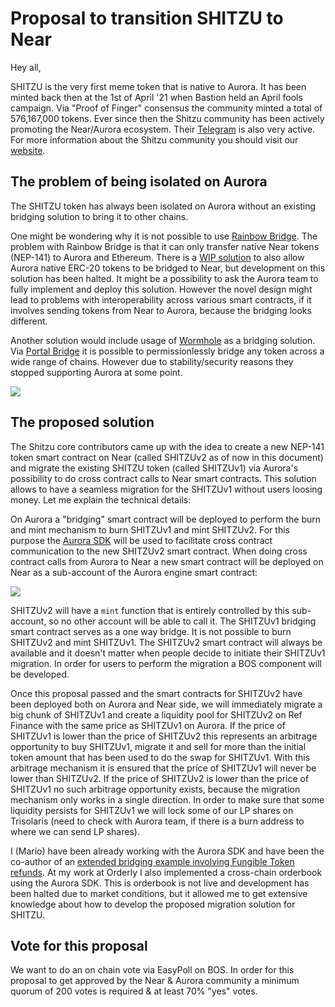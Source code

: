 # Proposal to transition SHITZU to Near

Hey all,

SHITZU is the very first meme token that is native to Aurora. It has been minted back then at the 1st of April '21 when Bastion held an April fools campaign. Via "Proof of Finger" consensus the community minted a total of 576,167,000 tokens. Ever since then the Shitzu community has been actively promoting the Near/Aurora ecosystem. Their [Telegram](https://t.me/Shitzu_Community) is also very active. For more information about the Shitzu community you should visit our [website](https://shitzuapes.xyz).

## The problem of being isolated on Aurora

The SHITZU token has always been isolated on Aurora without an existing bridging solution to bring it to other chains.

One might be wondering why it is not possible to use [Rainbow Bridge](https://rainbowbridge.app/). The problem with Rainbow Bridge is that it can only transfer native Near tokens (NEP-141) to Aurora and Ethereum. There is a [WIP solution](https://github.com/aurora-is-near/native-erc20-connector) to also allow Aurora native ERC-20 tokens to be bridged to Near, but development on this solution has been halted.
It might be a possibility to ask the Aurora team to fully implement and deploy this solution. However the novel design might lead to problems with interoperability across various smart contracts, if it involves sending tokens from Near to Aurora, because the bridging looks different.

Another solution would include usage of [Wormhole](https://wormhole.com/) as a bridging solution. Via [Portal Bridge](https://portalbridge.com/) it is possible to permissionlessly bridge any token across a wide range of chains. However due to stability/security reasons they stopped supporting Aurora at some point.

![](https://cdn.discordapp.com/attachments/899637214894518284/1186951208548704317/b19abda3-1241-4fe9-90d5-719a146a81e1.png?ex=65951d74&is=6582a874&hm=085435a61b6a282ffbad541f1d80f130170ce273879857e360d01c729551015d&)

## The proposed solution

The Shitzu core contributors came up with the idea to create a new NEP-141 token smart contract on Near (called SHITZUv2 as of now in this document) and migrate the existing SHITZU token (called SHITZUv1) via Aurora's possibility to do cross contract calls to Near smart contracts. This solution allows to have a seamless migration for the SHITZUv1 without users loosing money. Let me explain the technical details:

On Aurora a "bridging" smart contract will be deployed to perform the burn and mint mechanism to burn SHITZUv1 and mint SHITZUv2. For this purpose the [Aurora SDK](https://github.com/aurora-is-near/aurora-contracts-sdk) will be used to facilitate cross contract communication to the new SHITZUv2 smart contract.
When doing cross contract calls from Aurora to Near a new smart contract will be deployed on Near as a sub-account of the Aurora engine smart contract:

![](https://user-images.githubusercontent.com/13788876/218560980-c685accd-a0c1-45ac-9885-9d5715b32f20.png)

SHITZUv2 will have a `mint` function that is entirely controlled by this sub-account, so no other account will be able to call it. The SHITZUv1 bridging smart contract serves as a one way bridge. It is not possible to burn SHITZUv2 and mint SHITZUv1. The SHITZUv2 smart contract will always be available and it doesn't matter when people decide to initiate their SHITZUv1 migration.
In order for users to perform the migration a BOS component will be developed.

Once this proposal passed and the smart contracts for SHITZUv2 have been deployed both on Aurora and Near side, we will immediately migrate a big chunk of SHITZUv1 and create a liquidity pool for SHITZUv2 on Ref Finance with the same price as SHITZUv1 on Aurora. If the price of SHITZUv1 is lower than the price of SHITZUv2 this represents an arbitrage opportunity to buy SHITZUv1, migrate it and sell for more than the initial token amount that has been used to do the swap for SHITZUv1. With this arbitrage mechanism it is ensured that the price of SHITZUv1 will never be lower than SHITZUv2. If the price of SHITZUv2 is lower than the price of SHITZUv1 no such arbitrage opportunity exists, because the migration mechanism only works in a single direction. In order to make sure that some liquidity persists for SHITZUv1 we will lock some of our LP shares on Trisolaris (need to check with Aurora team, if there is a burn address to where we can send LP shares).

I (Mario) have been already working with the Aurora SDK and have been the co-author of an [extended bridging example involving Fungible Token refunds](https://github.com/aurora-is-near/aurora-contracts-sdk/pull/13/commits/6188e540a4d5c9df293b3f2162708ad086fa0f8d). At my work at Orderly I also implemented a cross-chain orderbook using the Aurora SDK. This is orderbook is not live and development has been halted due to market conditions, but it allowed me to get extensive knowledge about how to develop the proposed migration solution for SHITZU.

## Vote for this proposal

We want to do an on chain vote via EasyPoll on BOS. In order for this proposal to get approved by the Near & Aurora community a minimum quorum of 200 votes is required & at least 70% "yes" votes.
